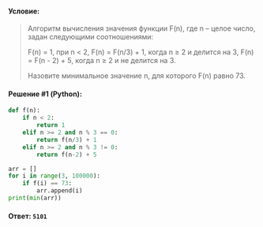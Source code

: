 #### Условие:

> Алгоритм вычисления значения функции F(n), где n – целое число, задан следующими соотношениями:
> 
> F(n) = 1, при n < 2,
> F(n) = F(n/3) + 1, когда n ≥ 2 и делится на 3,
> F(n) = F(n - 2) + 5, когда n ≥ 2 и не делится на 3.
> 
> Назовите минимальное значение n, для которого F(n) равно 73. 

#### Решение #1 (Python):
```python
def f(n):
    if n < 2:
        return 1
    elif n >= 2 and n % 3 == 0:
        return f(n/3) + 1
    elif n >= 2 and n % 3 != 0:
        return f(n-2) + 5

arr = []
for i in range(3, 100000):
    if f(i) == 73:
        arr.append(i)
print(min(arr))
```

#### Ответ: `5101`
